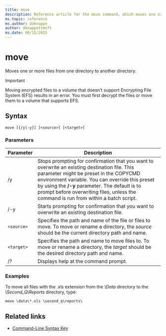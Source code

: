 ```yaml
---
title: move
description: Reference article for the move command, which moves one or more files from one directory to another directory.
ms.topic: reference
ms.author: daknappe
author: dknappettmsft
ms.date: 08/15/2025
---
```



# move

Moves one or more files from one directory to another directory.

> [!IMPORTANT]
> Moving encrypted files to a volume that doesn't support Encrypting File System (EFS) results in an error. You must first decrypt the files or move them to a volume that supports EFS.

## Syntax

```
move [{/y|-y}] [<source>] [<target>]
```

### Parameters

| Parameter | Description |
| --------- | ----------- |
| /y | Stops prompting for confirmation that you want to overwrite an existing destination file. This parameter might be preset in the COPYCMD environment variable. You can override this preset by using the **/-y** parameter. The default is to prompt before overwriting files, unless the command is run from within a batch script. |
| /-y | Starts prompting for confirmation that you want to overwrite an existing destination file. |
| `<source>` | Specifies the path and name of the file or files to move. To move or rename a directory, the *source* should be the current directory path and name. |
| `<target>` | Specifies the path and name to move files to. To move or rename a directory, the *target* should be the desired directory path and name. |
| /? | Displays help at the command prompt. |

### Examples

To move all files with the .xls extension from the *\Data* directory to the *\Second_Q\Reports* directory, type:

```
move \data\*.xls \second_q\reports\
```

## Related links

- [Command-Line Syntax Key](command-line-syntax-key.md)

